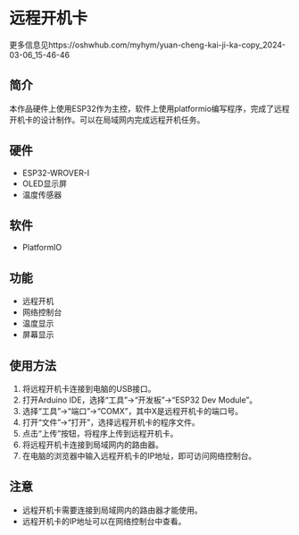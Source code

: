  # 远程开机卡
 更多信息见https://oshwhub.com/myhym/yuan-cheng-kai-ji-ka-copy_2024-03-06_15-46-46

## 简介

本作品硬件上使用ESP32作为主控，软件上使用platformio编写程序，完成了远程开机卡的设计制作。可以在局域网内完成远程开机任务。

## 硬件

- ESP32-WROVER-I
- OLED显示屏
- 温度传感器


## 软件

- PlatformIO

## 功能

- 远程开机
- 网络控制台
- 温度显示
- 屏幕显示

## 使用方法

1. 将远程开机卡连接到电脑的USB接口。
2. 打开Arduino IDE，选择“工具”->“开发板”->“ESP32 Dev Module”。
3. 选择“工具”->“端口”->“COMX”，其中X是远程开机卡的端口号。
4. 打开“文件”->“打开”，选择远程开机卡的程序文件。
5. 点击“上传”按钮，将程序上传到远程开机卡。
6. 将远程开机卡连接到局域网内的路由器。
7. 在电脑的浏览器中输入远程开机卡的IP地址，即可访问网络控制台。

## 注意

- 远程开机卡需要连接到局域网内的路由器才能使用。
- 远程开机卡的IP地址可以在网络控制台中查看。
